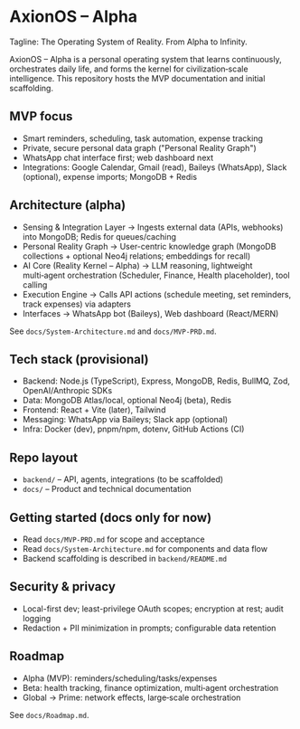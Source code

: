 # AxionOS – Alpha

Tagline: The Operating System of Reality. From Alpha to Infinity.

AxionOS – Alpha is a personal operating system that learns continuously, orchestrates daily life, and forms the kernel for civilization‑scale intelligence. This repository hosts the MVP documentation and initial scaffolding.

## MVP focus
- Smart reminders, scheduling, task automation, expense tracking
- Private, secure personal data graph ("Personal Reality Graph")
- WhatsApp chat interface first; web dashboard next
- Integrations: Google Calendar, Gmail (read), Baileys (WhatsApp), Slack (optional), expense imports; MongoDB + Redis

## Architecture (alpha)
- Sensing & Integration Layer → Ingests external data (APIs, webhooks) into MongoDB; Redis for queues/caching
- Personal Reality Graph → User-centric knowledge graph (MongoDB collections + optional Neo4j relations; embeddings for recall)
- AI Core (Reality Kernel – Alpha) → LLM reasoning, lightweight multi‑agent orchestration (Scheduler, Finance, Health placeholder), tool calling
- Execution Engine → Calls API actions (schedule meeting, set reminders, track expenses) via adapters
- Interfaces → WhatsApp bot (Baileys), Web dashboard (React/MERN)

See `docs/System-Architecture.md` and `docs/MVP-PRD.md`.

## Tech stack (provisional)
- Backend: Node.js (TypeScript), Express, MongoDB, Redis, BullMQ, Zod, OpenAI/Anthropic SDKs
- Data: MongoDB Atlas/local, optional Neo4j (beta), Redis
- Frontend: React + Vite (later), Tailwind
- Messaging: WhatsApp via Baileys; Slack app (optional)
- Infra: Docker (dev), pnpm/npm, dotenv, GitHub Actions (CI)

## Repo layout
- `backend/` – API, agents, integrations (to be scaffolded)
- `docs/` – Product and technical documentation

## Getting started (docs only for now)
- Read `docs/MVP-PRD.md` for scope and acceptance
- Read `docs/System-Architecture.md` for components and data flow
- Backend scaffolding is described in `backend/README.md`

## Security & privacy
- Local-first dev; least-privilege OAuth scopes; encryption at rest; audit logging
- Redaction + PII minimization in prompts; configurable data retention

## Roadmap
- Alpha (MVP): reminders/scheduling/tasks/expenses
- Beta: health tracking, finance optimization, multi‑agent orchestration
- Global → Prime: network effects, large‑scale orchestration

See `docs/Roadmap.md`.
